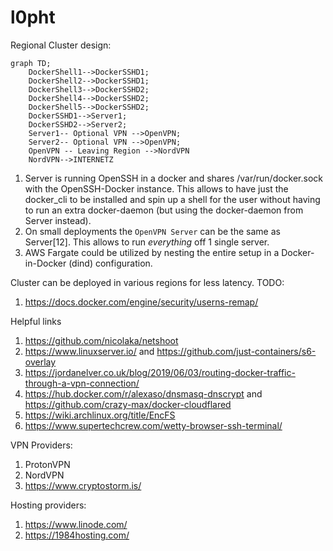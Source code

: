 # l0pht

Regional Cluster design:
```mermaid
graph TD;
    DockerShell1-->DockerSSHD1;
    DockerShell2-->DockerSSHD1;
    DockerShell3-->DockerSSHD2;
    DockerShell4-->DockerSSHD2;
    DockerShell5-->DockerSSHD2;
    DockerSSHD1-->Server1;
    DockerSSHD2-->Server2;
    Server1-- Optional VPN -->OpenVPN;
    Server2-- Optional VPN -->OpenVPN;
    OpenVPN -- Leaving Region -->NordVPN
    NordVPN-->INTERNETZ
```

1. Server is running OpenSSH in a docker and shares /var/run/docker.sock with the OpenSSH-Docker instance. This allows to have just the docker_cli to be installed and spin up a shell for the user without having to run an extra docker-daemon (but using the docker-daemon from Server instead).
1. On small deployments the ```OpenVPN Server``` can be the same as Server[12]. This allows to run *everything* off 1 single server.
1. AWS Fargate could be utilized by nesting the entire setup in a Docker-in-Docker (dind) configuration.

Cluster can be deployed in various regions for less latency.
TODO:
1. https://docs.docker.com/engine/security/userns-remap/


Helpful links
1. https://github.com/nicolaka/netshoot
1. https://www.linuxserver.io/ and https://github.com/just-containers/s6-overlay
1. https://jordanelver.co.uk/blog/2019/06/03/routing-docker-traffic-through-a-vpn-connection/ 
1. https://hub.docker.com/r/alexaso/dnsmasq-dnscrypt and https://github.com/crazy-max/docker-cloudflared
2. https://wiki.archlinux.org/title/EncFS
3. https://www.supertechcrew.com/wetty-browser-ssh-terminal/

VPN Providers:
1. ProtonVPN
1. NordVPN
1. https://www.cryptostorm.is/

Hosting providers:
1. https://www.linode.com/
1. https://1984hosting.com/
